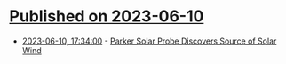 # [Published on 2023-06-10](index.md)

* [2023-06-10, 17:34:00](https://science.slashdot.org/story/23/06/10/033255/parker-solar-probe-discovers-source-of-solar-wind?utm_source=rss1.0mainlinkanon&utm_medium=feed) - [Parker Solar Probe Discovers Source of Solar Wind](https://science.slashdot.org/story/23/06/10/033255/parker-solar-probe-discovers-source-of-solar-wind?utm_source=rss1.0mainlinkanon&utm_medium=feed)
